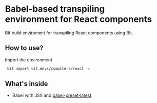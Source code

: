 # Babel-based transpiling environment for React components
Bit build enviroment for transpiling React components using Bit.

## How to use?

Import the environment
```bash
 bit import bit.envs/compilers/react -c
```

## What's inside
- Babel with JSX and [babel-preset-latest](https://babeljs.io/docs/plugins/preset-latest/).